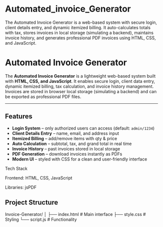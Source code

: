 # Automated_invoice_Generator
The Automated Invoice Generator is a web-based system with secure login, client details entry, and dynamic itemized billing. It auto-calculates totals with tax, stores invoices in local storage (simulating a backend), maintains invoice history, and generates professional PDF invoices using HTML, CSS, and JavaScript.
#  Automated Invoice Generator

The **Automated Invoice Generator** is a lightweight web-based system built with **HTML, CSS, and JavaScript**. It enables secure login, client data entry, dynamic itemized billing, tax calculation, and invoice history management. Invoices are stored in browser local storage (simulating a backend) and can be exported as professional PDF files.

---

##  Features
-  **Login System** – only authorized users can access (default: `admin/1234`)  
-  **Client Details Entry** – name, email, and address input  
-  **Itemized Billing** – add/remove items with qty & price  
-  **Auto Calculation** – subtotal, tax, and grand total in real time  
-  **Invoice History** – past invoices stored in local storage  
-  **PDF Generation** – download invoices instantly as PDFs  
-  **Modern UI** – styled with CSS for a clean and user-friendly interface  

Tech Stack

Frontend: HTML, CSS, JavaScript

Libraries: jsPDF






















##  Project Structure
Invoice-Generator/
│
├── index.html # Main interface
├── style.css # Styling
└── script.js # Functionality
